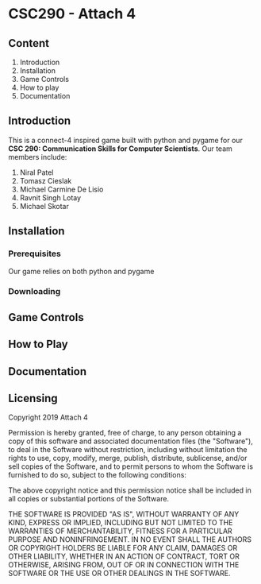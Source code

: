 # CSC290 - Attach 4

## Content
1. Introduction
2. Installation
3. Game Controls
4. How to play
5. Documentation

## Introduction
This is a connect-4 inspired game built with python and pygame for our **CSC 290: Communication Skills for Computer Scientists**. Our team members include:

1. Niral Patel
2. Tomasz Cieslak
3. Michael Carmine De Lisio
4. Ravnit Singh Lotay
5. Michael Skotar

## Installation
### Prerequisites
Our game relies on both python and pygame

### Downloading

## Game Controls

## How to Play

## Documentation

## Licensing
Copyright 2019 Attach 4

Permission is hereby granted, free of charge, to any person obtaining a copy of this software and associated documentation files (the "Software"), to deal in the Software without restriction, including without limitation the rights to use, copy, modify, merge, publish, distribute, sublicense, and/or sell copies of the Software, and to permit persons to whom the Software is furnished to do so, subject to the following conditions:

The above copyright notice and this permission notice shall be included in all copies or substantial portions of the Software.

THE SOFTWARE IS PROVIDED "AS IS", WITHOUT WARRANTY OF ANY KIND, EXPRESS OR IMPLIED, INCLUDING BUT NOT LIMITED TO THE WARRANTIES OF MERCHANTABILITY, FITNESS FOR A PARTICULAR PURPOSE AND NONINFRINGEMENT. IN NO EVENT SHALL THE AUTHORS OR COPYRIGHT HOLDERS BE LIABLE FOR ANY CLAIM, DAMAGES OR OTHER LIABILITY, WHETHER IN AN ACTION OF CONTRACT, TORT OR OTHERWISE, ARISING FROM, OUT OF OR IN CONNECTION WITH THE SOFTWARE OR THE USE OR OTHER DEALINGS IN THE SOFTWARE.
